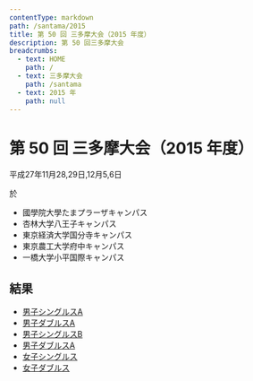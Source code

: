 ```yaml
---
contentType: markdown
path: /santama/2015
title: 第 50 回 三多摩大会（2015 年度）
description: 第 50 回三多摩大会
breadcrumbs:
  - text: HOME
    path: /
  - text: 三多摩大会
    path: /santama
  - text: 2015 年
    path: null
---
```


# 第 50 回 三多摩大会（2015 年度）

平成27年11月28,29日,12月5,6日

於
- 國學院大學たまプラーザキャンパス
- 杏林大学八王子キャンパス
- 東京経済大学国分寺キャンパス
- 東京農工大学府中キャンパス
- 一橋大学小平国際キャンパス

## 結果
- <a target="_blank" href="#" data-storage="santama/santama_2015_mda_re.pdf">男子シングルスA</a>
- <a target="_blank" href="#" data-storage="santama/santama_2015_mda_re.pdf">男子ダブルスA</a>
- <a target="_blank" href="#" data-storage="santama/santama_2015_msb_re.pdf">男子シングルスB</a>
- <a target="_blank" href="#" data-storage="santama/santama_2015_mdb_re.pdf">男子ダブルスA</a>
- <a target="_blank" href="#" data-storage="santama/santama_2015_ws_re.pdf">女子シングルス</a>
- <a target="_blank" href="#" data-storage="santama/santama_2015_wd_re.pdf">女子ダブルス</a>
